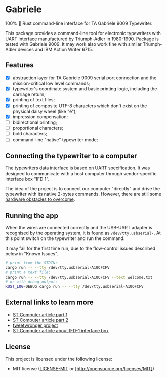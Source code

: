 # Gabriele

100% 🦀 Rust command-line interface for TA Gabriele 9009 Typewriter.

This package provides a command-line tool for electronic typewriters with UART interface
manufactured by Triumph-Adler in 1980-1990. Package is tested with Gabriele 9009.
It may work also work fine with similar Triumph-Adler devices and IBM Action Writer 6715.

## Features

- [x] abstraction layer for TA Gabriele 9009 serial port connection and the mission-critical low level commands;
- [x] typewriter's coordinate system and basic printing logic, including the carriage return;
- [x] printing of text files;
- [x] printing of composite UTF-8 characters which don't exist on the physical daisy wheel (like "é");
- [x] impression compensation;
- [ ] bidirectional printing;
- [ ] proportional characters;
- [ ] bold characters;
- [ ] command-line "native" typewriter mode;

## Connecting the typewriter to a computer

The typewriters data interface is based on UART specification. It was designed to communicate with a host computer
through vendor-specific interface box "IFD 1". 
 
The idea of the project is to connect our computer "directly" and drive the typewriter with its native 2-bytes 
commands. However, there are still some [hardware obstacles to overcome](/docs/README.md).

## Running the app

When the wires are connected correctly and the USB-UART adapter is recognised by the operating system,
it is found as `/dev/tty.usbserial-`. At this point switch on the typewriter and run the command.

It may fail for the first time run, due to the flow-control issues described below in "Known Issues".

```sh
# print from the STDIN:
cargo run -- --tty /dev/tty.usbserial-A10OFCFV
# print a text file:
cargo run -- --tty /dev/tty.usbserial-A10OFCFV --text welcome.txt
# or with debug output:
RUST_LOG=DEBUG cargo run -- --tty /dev/tty.usbserial-A10OFCFV
```

## External links to learn more

- [ST Computer article part 1](https://www.stcarchiv.de/stc1988/07/gabriele-9009-1)
- [ST Computer article part 2](https://www.stcarchiv.de/stc1988/08/gabriele-9009-2)
- [tweetwronger project](https://github.com/binraker/tweetwronger)
- [ST Computer article about IFD-1 interface box](https://www.stcarchiv.de/stc1986/07/schreibmaschine)

## License

This project is licensed under the following license:

- MIT license ([LICENSE-MIT](LICENSE-MIT) or [http://opensource.org/licenses/MIT])
